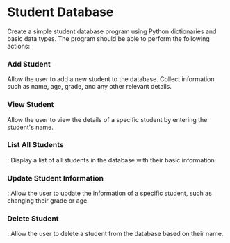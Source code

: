 # Student Database

Create a simple student database program using Python dictionaries and basic data types. The program should be able to perform the following actions:

### Add Student
Allow the user to add a new student to the database. Collect information such as name, age, grade, and any other relevant details.

### View Student
Allow the user to view the details of a specific student by entering the student's name.

### List All Students
: Display a list of all students in the database with their basic information.

### Update Student Information
: Allow the user to update the information of a specific student, such as changing their grade or age.

### Delete Student
: Allow the user to delete a student from the database based on their name.

